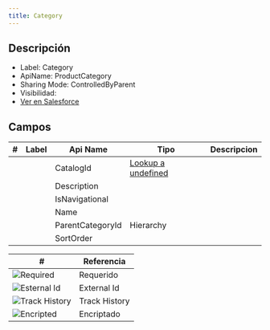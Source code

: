 ```yaml
---
title: Category
---
```


<!-- START autogenerated-object -->

## Descripción



- Label: Category
- ApiName: ProductCategory
- Sharing Mode: ControlledByParent
- Visibilidad: 
- [Ver en Salesforce](https://test.salesforce.com/lightning/setup/ObjectManager/lookupRedirect?lookup=entityByApiName&apiName=ProductCategory)

## Campos

| #   | Label | Api Name | Tipo | Descripcion |
| --- | ----- | -------- | ---- | ----------- |
| <div class="icons"></div> |  | CatalogId | [Lookup a undefined](/diccionarios/objects/undefined) |  <ul></ul> |
| <div class="icons"></div> |  | Description |  |  <ul></ul> |
| <div class="icons"></div> |  | IsNavigational |  |  <ul></ul> |
| <div class="icons"></div> |  | Name |  |  <ul></ul> |
| <div class="icons"></div> |  | ParentCategoryId | Hierarchy |  <ul></ul> |
| <div class="icons"></div> |  | SortOrder |  |  <ul></ul> |

| #                                                              | Referencia    |
| -------------------------------------------------------------- | ------------- |
| <div class="icons">![Required](/img/lock_60.png)</div>         | Requerido     |
| <div class="icons">![Esternal Id](/img/database_60.png)</div>  | External Id   |
| <div class="icons">![Track History](/img/tracker_60.png)</div> | Track History |
| <div class="icons">![Encripted](/img/password_60.png)</div>    | Encriptado    |

<!-- END autogenerated-object -->
